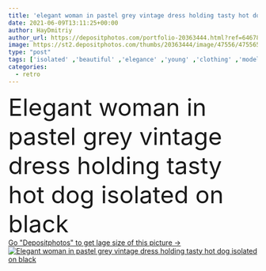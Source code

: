 ```yaml
---
title: 'elegant woman in pastel grey vintage dress holding tasty hot dog isolated on black'
date: 2021-06-09T13:11:25+00:00
author: HayDmitriy
author_url: https://depositphotos.com/portfolio-20363444.html?ref=64678756
image: https://st2.depositphotos.com/thumbs/20363444/image/47556/475565358/api_thumb_450.jpg?forcejpeg=true
type: "post"
tags: ['isolated' ,'beautiful' ,'elegance' ,'young' ,'clothing' ,'model' ,'caucasian' ,'food' ,'tasty' ,'delicious' ,'black' ,'style' ,'retro' ,'vintage' ,'nutrition' ,'fashion' ,'modern' ,'gray' ,'pastel' ,'pretty' ,'concept' ,'elegant' ,'stylish' ,'hold' ,'grey' ,'hairstyle' ,'unhealthy' ,'dress' ,'attractive' ,'outfit' ,'posing' ,'historical' ,'feather' ,'renaissance' ,'fast food' ,'one person' ,'Studio Shot' ,'junk food' ,'hot dog' ,'look at camera' ]
categories: 
  - retro
---
```

<div aling="center">
            <font size="60"> Elegant woman in pastel grey vintage dress holding tasty hot dog isolated on black</font>   
</div>
<div>
    <a href='https://st2.depositphotos.com/thumbs/20363444/image/47556/475565358/api_thumb_450.jpg?forcejpeg=true?ref=64678756' target=_blank > Go "Depositphotos" to get lage size of this picture ->
        <img href='https://st2.depositphotos.com/thumbs/20363444/image/47556/475565358/api_thumb_450.jpg?forcejpeg=true?ref=64678756' src='https://st2.depositphotos.com/20363444/47556/i/950/depositphotos_475565358-stock-photo-elegant-woman-pastel-grey-vintage.jpg?forcejpeg=true' alt='Elegant woman in pastel grey vintage dress holding tasty hot dog isolated on black' >
    </a>
</div>

